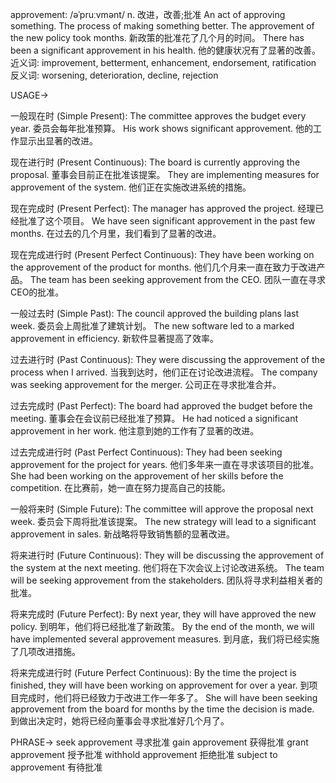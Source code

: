 approvement: /əˈpruːvmənt/
n.
改进，改善;批准
An act of approving something.  The process of making something better.
The approvement of the new policy took months. 新政策的批准花了几个月的时间。
There has been a significant approvement in his health. 他的健康状况有了显著的改善。
近义词: improvement, betterment, enhancement, endorsement, ratification
反义词: worsening, deterioration, decline, rejection


USAGE->

一般现在时 (Simple Present):
The committee approves the budget every year. 委员会每年批准预算。
His work shows significant approvement. 他的工作显示出显著的改进。


现在进行时 (Present Continuous):
The board is currently approving the proposal. 董事会目前正在批准该提案。
They are implementing measures for approvement of the system. 他们正在实施改进系统的措施。


现在完成时 (Present Perfect):
The manager has approved the project. 经理已经批准了这个项目。
We have seen significant approvement in the past few months. 在过去的几个月里，我们看到了显著的改进。


现在完成进行时 (Present Perfect Continuous):
They have been working on the approvement of the product for months.  他们几个月来一直在致力于改进产品。
The team has been seeking approvement from the CEO. 团队一直在寻求CEO的批准。


一般过去时 (Simple Past):
The council approved the building plans last week.  委员会上周批准了建筑计划。
The new software led to a marked approvement in efficiency.  新软件显著提高了效率。


过去进行时 (Past Continuous):
They were discussing the approvement of the process when I arrived. 当我到达时，他们正在讨论改进流程。
The company was seeking approvement for the merger. 公司正在寻求批准合并。


过去完成时 (Past Perfect):
The board had approved the budget before the meeting. 董事会在会议前已经批准了预算。
He had noticed a significant approvement in her work. 他注意到她的工作有了显著的改进。


过去完成进行时 (Past Perfect Continuous):
They had been seeking approvement for the project for years. 他们多年来一直在寻求该项目的批准。
She had been working on the approvement of her skills before the competition. 在比赛前，她一直在努力提高自己的技能。


一般将来时 (Simple Future):
The committee will approve the proposal next week. 委员会下周将批准该提案。
The new strategy will lead to a significant approvement in sales. 新战略将导致销售额的显著改进。


将来进行时 (Future Continuous):
They will be discussing the approvement of the system at the next meeting. 他们将在下次会议上讨论改进系统。
The team will be seeking approvement from the stakeholders. 团队将寻求利益相关者的批准。


将来完成时 (Future Perfect):
By next year, they will have approved the new policy. 到明年，他们将已经批准了新政策。
By the end of the month, we will have implemented several approvement measures. 到月底，我们将已经实施了几项改进措施。


将来完成进行时 (Future Perfect Continuous):
By the time the project is finished, they will have been working on approvement for over a year.  到项目完成时，他们将已经致力于改进工作一年多了。
She will have been seeking approvement from the board for months by the time the decision is made. 到做出决定时，她将已经向董事会寻求批准好几个月了。


PHRASE->
seek approvement 寻求批准
gain approvement 获得批准
grant approvement 授予批准
withhold approvement 拒绝批准
subject to approvement  有待批准
